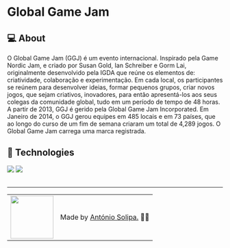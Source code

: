# Global Game Jam

## 💻 About

O Global Game Jam (GGJ) é um evento internacional. Inspirado pela Game Nordic Jam, e criado por Susan Gold, Ian Schreiber e Gorm Lai, originalmente desenvolvido pela IGDA que reúne os elementos de: criatividade, colaboração e experimentação. Em cada local, os participantes se reúnem para desenvolver ideias, formar pequenos grupos, criar novos jogos, que sejam criativos, inovadores, para então apresentá-los aos seus colegas da comunidade global, tudo em um período de tempo de 48 horas. A partir de 2013, GGJ é gerido pela Global Game Jam Incorporated. Em Janeiro de 2014, o GGJ gerou equipes em 485 locais e em 73 países, que ao longo do curso de um fim de semana criaram um total de 4,289 jogos. O Global Game Jam carrega uma marca registrada.

## 🧠 Technologies

<div>
    <img src="https://img.shields.io/badge/HTML5-E34F26?style=for-the-badge&logo=html5&logoColor=white" />
    <img src="https://img.shields.io/badge/CSS3-1572B6?style=for-the-badge&logo=css3&logoColor=white" />
</div>
<br>

---

<table>
  <tr>
    <td>
      <img src="https://github.com/asolipa0.png" width="100px" />
    </td>
    <td>
      Made by <a href="https://github.com/asolipa0">António Solipa.</a> 🙋‍♂️
    </td>
  </tr>
</table>